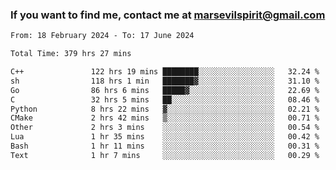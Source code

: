 ### If you want to find me, contact me at marsevilspirit@gmail.com

<!--
**marsevilspirit/marsevilspirit** is a ✨ _special_ ✨ repository because its `README.md` (this file) appears on your GitHub profile.

Here are some ideas to get you started:

- 🔭 I’m currently working on ...
- 🌱 I’m currently learning ...
- 👯 I’m looking to collaborate on ...
- 🤔 I’m looking for help with ...
- 💬 Ask me about ...
- 📫 How to reach me: ...
- 😄 Pronouns: ...
- ⚡ Fun fact: ...
-->
<!--START_SECTION:waka-->

```txt
From: 18 February 2024 - To: 17 June 2024

Total Time: 379 hrs 27 mins

C++               122 hrs 19 mins ████████░░░░░░░░░░░░░░░░░   32.24 %
sh                118 hrs 1 min   ███████▓░░░░░░░░░░░░░░░░░   31.10 %
Go                86 hrs 6 mins   █████▓░░░░░░░░░░░░░░░░░░░   22.69 %
C                 32 hrs 5 mins   ██░░░░░░░░░░░░░░░░░░░░░░░   08.46 %
Python            8 hrs 22 mins   ▓░░░░░░░░░░░░░░░░░░░░░░░░   02.21 %
CMake             2 hrs 42 mins   ▒░░░░░░░░░░░░░░░░░░░░░░░░   00.71 %
Other             2 hrs 3 mins    ░░░░░░░░░░░░░░░░░░░░░░░░░   00.54 %
Lua               1 hr 35 mins    ░░░░░░░░░░░░░░░░░░░░░░░░░   00.42 %
Bash              1 hr 11 mins    ░░░░░░░░░░░░░░░░░░░░░░░░░   00.31 %
Text              1 hr 7 mins     ░░░░░░░░░░░░░░░░░░░░░░░░░   00.29 %
```

<!--END_SECTION:waka-->
